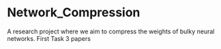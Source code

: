 # Network_Compression
A research project where we aim to compress the weights of bulky neural networks.
First Task 3 papers
